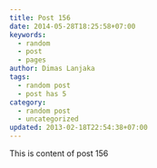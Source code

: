 ```yaml
---
title: Post 156
date: 2014-05-28T18:25:58+07:00
keywords:
  - random
  - post
  - pages
author: Dimas Lanjaka
tags:
  - random post
  - post has 5
category:
  - random post
  - uncategorized
updated: 2013-02-18T22:54:38+07:00
---
```

This is content of post 156